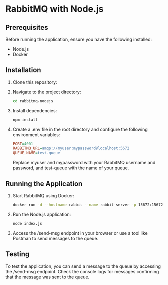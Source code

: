 # RabbitMQ with Node.js

## Prerequisites
Before running the application, ensure you have the following installed:

- Node.js
- Docker

## Installation
1. Clone this repository:

2. Navigate to the project directory:

    ```bash
    cd rabbitmq-nodejs
    ```

3. Install dependencies:

    ```bash
    npm install
    ```

4. Create a .env file in the root directory and configure the following environment variables:

    ```ini
    PORT=4001
    RABBITMQ_URL=amqp://myuser:mypassword@localhost:5672
    QUEUE_NAME=test-queue
    ```

    Replace myuser and mypassword with your RabbitMQ username and password, and test-queue with the name of your queue.

## Running the Application
1. Start RabbitMQ using Docker:

    ```bash
    docker run -d --hostname rabbit --name rabbit-server -p 15672:15672 -p 5672:5672 rabbitmq:3.11.11-management
    ```

2. Run the Node.js application:

    ```bash
    node index.js
    ```

3. Access the /send-msg endpoint in your browser or use a tool like Postman to send messages to the queue.

## Testing
To test the application, you can send a message to the queue by accessing the /send-msg endpoint. Check the console logs for messages confirming that the message was sent to the queue.
